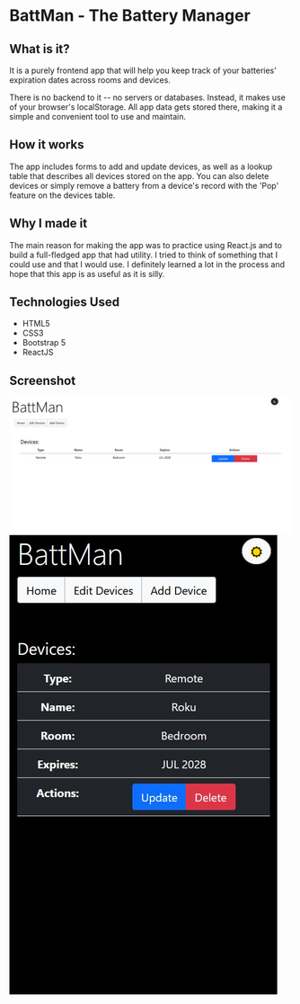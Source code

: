 # BattMan - The Battery Manager

## What is it?

It is a purely frontend app that will help you keep track of your batteries' expiration dates across rooms and devices.

There is no backend to it -- no servers or databases. Instead, it makes use of your browser's localStorage. All app data gets stored there, making it a simple and convenient tool to use and maintain.

## How it works

The app includes forms to add and update devices, as well as a lookup table that describes all devices stored on the app. You can also delete devices or simply remove a battery from a device's record with the 'Pop' feature on the devices table.

## Why I made it

The main reason for making the app was to practice using React.js and to build a full-fledged app that had utility.
I tried to think of something that I could use and that I would use.
I definitely learned a lot in the process and hope that this app is as useful as it is silly.

## Technologies Used

- HTML5
- CSS3
- Bootstrap 5
- ReactJS

## Screenshot

![Desktop version](./images/screenshot-desktop.jpg?raw=true)
![Mobile version](./images/screenshot-mobile.jpg?raw=true)